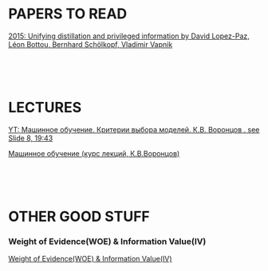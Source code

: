 # PAPERS TO READ

[2015: Unifying distillation and privileged information by 
David Lopez-Paz, Léon Bottou, Bernhard Schölkopf, Vladimir Vapnik](https://arxiv.org/abs/1511.03643)<br>

[]()<br>

[]()<br>

# LECTURES

[YT: Машинное обучение. Критерии выбора моделей. К.В. Воронцов . see Slide 8, 19:43](https://www.youtube.com/watch?v=NQGUurPrLIg)<br>

[Машинное обучение (курс лекций, К.В.Воронцов)](http://www.machinelearning.ru/wiki/index.php?title=%D0%9C%D0%B0%D1%88%D0%B8%D0%BD%D0%BD%D0%BE%D0%B5_%D0%BE%D0%B1%D1%83%D1%87%D0%B5%D0%BD%D0%B8%D0%B5_%28%D0%BA%D1%83%D1%80%D1%81_%D0%BB%D0%B5%D0%BA%D1%86%D0%B8%D0%B9%2C_%D0%9A.%D0%92.%D0%92%D0%BE%D1%80%D0%BE%D0%BD%D1%86%D0%BE%D0%B2%29)<br>

[]()<br>

[]()<br>

# OTHER GOOD STUFF
### Weight of Evidence(WOE) & Information Value(IV)


[Weight of Evidence(WOE) & Information Value(IV)](https://www.kaggle.com/pavansanagapati/weight-of-evidence-woe-information-value-iv)<br>




